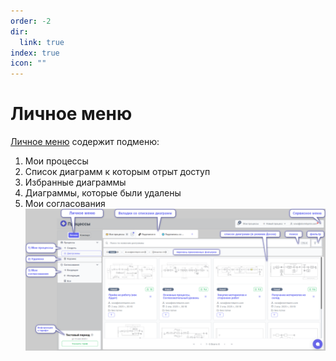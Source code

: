 ```yaml
---
order: -2
dir:
  link: true
index: true
icon: ""
---
```


# Личное меню

[Личное меню](../0_home-page/pesonal_menu.html) содержит подменю:
  1) Мои процессы
  2) Список диаграмм к которым отрыт доступ
  3) Избранные диаграммы
  4) Диаграммы, которые были удалены
  5) Мои согласования
![image](main_personal-menu.png)